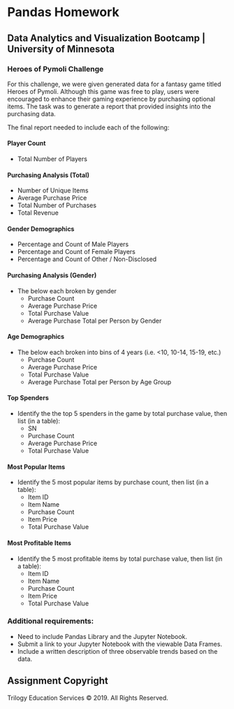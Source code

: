 # Pandas Homework 

## Data Analytics and Visualization Bootcamp | University of Minnesota

### Heroes of Pymoli Challenge

For this challenge, we were given generated data for a fantasy game titled Heroes of Pymoli. Although this game was free to play, users were encouraged to enhance their gaming experience by purchasing optional items. The task was to generate a report that provided insights into the purchasing data.

The final report needed to include each of the following:

#### Player Count

* Total Number of Players

#### Purchasing Analysis (Total)

* Number of Unique Items
* Average Purchase Price
* Total Number of Purchases
* Total Revenue

#### Gender Demographics

* Percentage and Count of Male Players
* Percentage and Count of Female Players
* Percentage and Count of Other / Non-Disclosed

#### Purchasing Analysis (Gender)

* The below each broken by gender
  * Purchase Count
  * Average Purchase Price
  * Total Purchase Value
  * Average Purchase Total per Person by Gender

#### Age Demographics

* The below each broken into bins of 4 years (i.e. &lt;10, 10-14, 15-19, etc.)
  * Purchase Count
  * Average Purchase Price
  * Total Purchase Value
  * Average Purchase Total per Person by Age Group

#### Top Spenders

* Identify the the top 5 spenders in the game by total purchase value, then list (in a table):
  * SN
  * Purchase Count
  * Average Purchase Price
  * Total Purchase Value

#### Most Popular Items

* Identify the 5 most popular items by purchase count, then list (in a table):
  * Item ID
  * Item Name
  * Purchase Count
  * Item Price
  * Total Purchase Value

#### Most Profitable Items

* Identify the 5 most profitable items by total purchase value, then list (in a table):
  * Item ID
  * Item Name
  * Purchase Count
  * Item Price
  * Total Purchase Value

### Additional requirements:

* Need to include Pandas Library and the Jupyter Notebook.
* Submit a link to your Jupyter Notebook with the viewable Data Frames.
* Include a written description of three observable trends based on the data.


## Assignment Copyright

Trilogy Education Services © 2019. All Rights Reserved.
